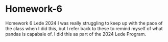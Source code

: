 # Homework-6
 Homework 6 Lede 2024
I was really struggling to keep up with the pace of the class when I did this, but I refer back to these to remind myself of what pandas is capabale of. I did this as part of the 2024 Lede Program.
